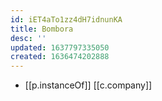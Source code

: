 ```yaml
---
id: iET4aTo1zz4dH7idnunKA
title: Bombora
desc: ''
updated: 1637797335050
created: 1636474202888
---
```




- [[p.instanceOf]] [[c.company]]
